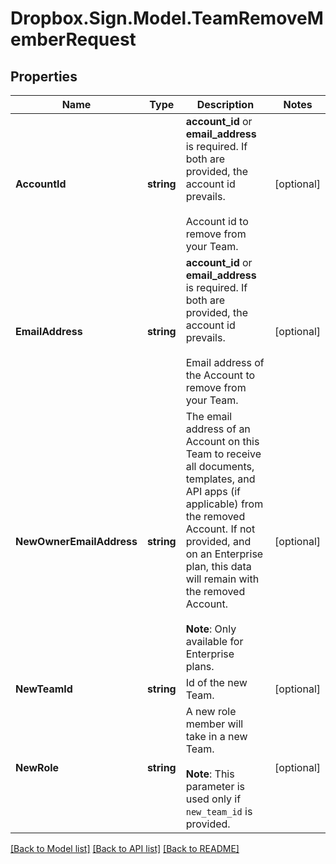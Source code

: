 # Dropbox.Sign.Model.TeamRemoveMemberRequest

## Properties

Name | Type | Description | Notes
------------ | ------------- | ------------- | -------------
**AccountId** | **string** |  **account_id** or **email_address** is required. If both are provided, the account id prevails.<br><br>Account id to remove from your Team.  | [optional] 
**EmailAddress** | **string** |  **account_id** or **email_address** is required. If both are provided, the account id prevails.<br><br>Email address of the Account to remove from your Team.  | [optional] 
**NewOwnerEmailAddress** | **string** |  The email address of an Account on this Team to receive all documents, templates, and API apps (if applicable) from the removed Account. If not provided, and on an Enterprise plan, this data will remain with the removed Account.<br><br>**Note**: Only available for Enterprise plans.  | [optional] 
**NewTeamId** | **string** |  Id of the new Team.  | [optional] 
**NewRole** | **string** |  A new role member will take in a new Team.<br><br>**Note**: This parameter is used only if `new_team_id` is provided.  | [optional] 

[[Back to Model list]](../README.md#documentation-for-models) [[Back to API list]](../README.md#documentation-for-api-endpoints) [[Back to README]](../README.md)

